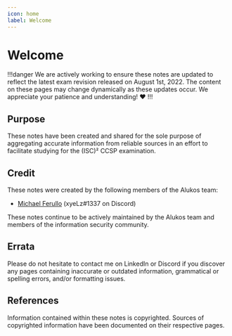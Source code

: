 ```yaml
---
icon: home
label: Welcome
---
```


# Welcome

!!!danger
We are actively working to ensure these notes are updated to reflect the latest exam revision released on August 1st, 2022. The content on these pages may change dynamically as these updates occur. We appreciate your patience and understanding! :heart:
!!!

## Purpose

These notes have been created and shared for the sole purpose of aggregating accurate information from reliable sources in an effort to facilitate studying for the (ISC)² CCSP examination.

## Credit

These notes were created by the following members of the Alukos team:

- [Michael Ferullo](https://linkedin.com/mjferullo) (xyeLz#1337 on Discord)

These notes continue to be actively maintained by the Alukos team and members of the information security community.

## Errata

Please do not hesitate to contact me on LinkedIn or Discord if you discover any pages containing inaccurate or outdated information, grammatical or spelling errors, and/or formatting issues.

## References

Information contained within these notes is copyrighted. Sources of copyrighted information have been documented on their respective pages.